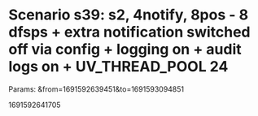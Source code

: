 # Scenario s39: s2, 4notify, 8pos - 8 dfsps + extra notification switched off via config + logging on + audit logs on + UV_THREAD_POOL 24
Params: &from=1691592639451&to=1691593094851

1691592641705
